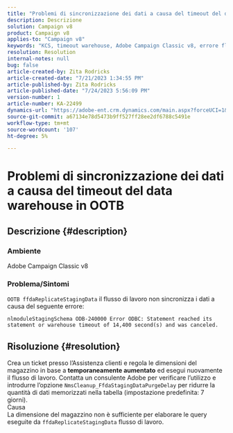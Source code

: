 ```yaml
---
title: "Problemi di sincronizzazione dei dati a causa del timeout del data warehouse in OOTB"
description: Descrizione
solution: Campaign v8
product: Campaign v8
applies-to: "Campaign v8"
keywords: "KCS, timeout warehouse, Adobe Campaign Classic v8, errore flusso di lavoro"
resolution: Resolution
internal-notes: null
bug: false
article-created-by: Zita Rodricks
article-created-date: "7/21/2023 1:34:55 PM"
article-published-by: Zita Rodricks
article-published-date: "7/24/2023 5:56:09 PM"
version-number: 1
article-number: KA-22499
dynamics-url: "https://adobe-ent.crm.dynamics.com/main.aspx?forceUCI=1&pagetype=entityrecord&etn=knowledgearticle&id=58baa25b-cb27-ee11-9966-6045bd0065b6"
source-git-commit: a67134e78d5473b9ff527ff28ee2df6788c5491e
workflow-type: tm+mt
source-wordcount: '107'
ht-degree: 5%

---
```


# Problemi di sincronizzazione dei dati a causa del timeout del data warehouse in OOTB

## Descrizione {#description}


### Ambiente

Adobe Campaign Classic v8

### Problema/Sintomi

`OOTB ffdaReplicateStagingData` il flusso di lavoro non sincronizza i dati a causa del seguente errore:

`nlmoduleStagingSchema ODB-240000 Error ODBC: Statement reached its statement or warehouse timeout of 14,400 second(s) and was canceled.`




## Risoluzione {#resolution}


Crea un ticket presso l’Assistenza clienti e regola le dimensioni del magazzino in base a <b>temporaneamente aumentato</b> ed esegui nuovamente il flusso di lavoro.
Contatta un consulente Adobe per verificare l’utilizzo e introdurre l’opzione `NmsCleanup_FfdaStagingDataPurgeDelay` per ridurre la quantità di dati memorizzati nella tabella (impostazione predefinita: 7 giorni).
<br>Causa<br>La dimensione del magazzino non è sufficiente per elaborare le query eseguite da `ffdaReplicateStagingData` flusso di lavoro.